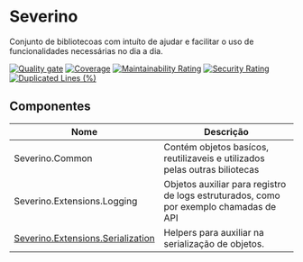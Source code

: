# Severino
Conjunto de bibliotecoas com intuíto de ajudar e facilitar o uso de funcionalidades necessárias no dia a dia.

[![Quality gate](https://sonarcloud.io/api/project_badges/quality_gate?project=aldovrando-oliveira_severino)](https://sonarcloud.io/dashboard?id=aldovrando-oliveira_severino)
[![Coverage](https://sonarcloud.io/api/project_badges/measure?project=aldovrando-oliveira_severino&metric=coverage)](https://sonarcloud.io/dashboard?id=aldovrando-oliveira_severino)
[![Maintainability Rating](https://sonarcloud.io/api/project_badges/measure?project=aldovrando-oliveira_severino&metric=sqale_rating)](https://sonarcloud.io/dashboard?id=aldovrando-oliveira_severino)
[![Security Rating](https://sonarcloud.io/api/project_badges/measure?project=aldovrando-oliveira_severino&metric=security_rating)](https://sonarcloud.io/dashboard?id=aldovrando-oliveira_severino)
[![Duplicated Lines (%)](https://sonarcloud.io/api/project_badges/measure?project=aldovrando-oliveira_severino&metric=duplicated_lines_density)](https://sonarcloud.io/dashboard?id=aldovrando-oliveira_severino)

## Componentes 

| Nome                              | Descrição                                                                             |
|-----------------------------------|---------------------------------------------------------------------------------------|
| Severino.Common                   | Contém objetos basícos, reutilizaveis e utilizados pelas outras biliotecas            |
| Severino.Extensions.Logging       | Objetos auxiliar para registro de logs estruturados, como por exemplo chamadas de API |
| [Severino.Extensions.Serialization](src/Severino.Extensions.Serialization/README.md) | Helpers para auxiliar na serialização de objetos.                                     |
